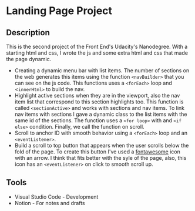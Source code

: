 # Landing Page Project

## Description

This is the second project of the Front End's Udacity's Nanodegree. With a starting html and css, I wrote the js and some extra html and css that made the page dynamic.

* Creating a dynamic menu bar with list items. The number of sections on the web generates this items using the function `<navBuilder>` that you can see on the js code. This functions uses a `<forEach>` loop and <`innerHtml>` to build the nav.
* Highlight active sections when they are in the viewport, also the nav item list that correspond to this section highlights too. This function is called `<sectionActive>` and works with sections and nav items. To link nav items with sections I gave a dynamic class to the list items with the same id of the sections. The function uses a `<for loop>` with and `<if else>` condition. Finally, we call the function on scroll.
* Scroll to anchor ID with smooth behavior using a `<forEach>` loop and an `<eventListener>`.
* Build a scroll to top button that appears when the user scrolls below the fold of the page. To create this button I've used a [fontawesome](https://fontawesome.com/) icon with an arrow. I think that fits better with the syle of the page, also, this icon has an `<eventListener>` on click to smooth scroll up.

## Tools

* Visual Studio Code - Development
* Notion - For notes and drafts
